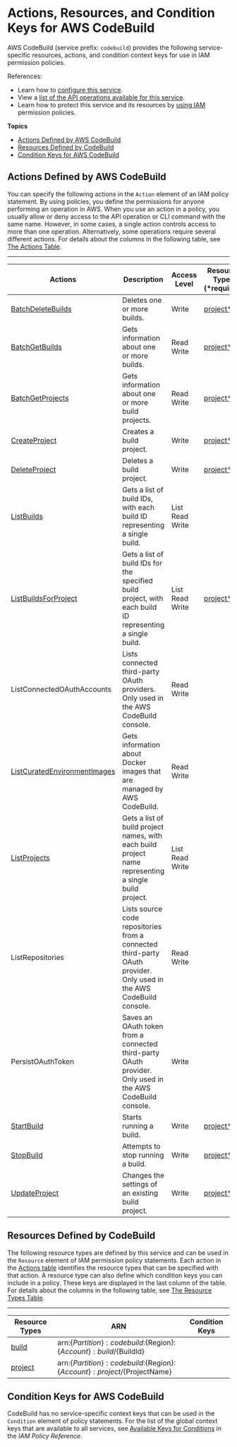 # Actions, Resources, and Condition Keys for AWS CodeBuild<a name="list_awscodebuild"></a>

AWS CodeBuild \(service prefix: `codebuild`\) provides the following service\-specific resources, actions, and condition context keys for use in IAM permission policies\.

References:
+ Learn how to [configure this service](http://docs.aws.amazon.com/codebuild/latest/userguide/)\.
+ View a [list of the API operations available for this service](http://docs.aws.amazon.com/codebuild/latest/APIReference/)\.
+ Learn how to protect this service and its resources by [using IAM](http://docs.aws.amazon.com/codebuild/latest/userguide/auth-and-access-control.html) permission policies\.

**Topics**
+ [Actions Defined by AWS CodeBuild](#awscodebuild-actions-as-permissions)
+ [Resources Defined by CodeBuild](#awscodebuild-resources-for-iam-policies)
+ [Condition Keys for AWS CodeBuild](#awscodebuild-policy-keys)

## Actions Defined by AWS CodeBuild<a name="awscodebuild-actions-as-permissions"></a>

You can specify the following actions in the `Action` element of an IAM policy statement\. By using policies, you define the permissions for anyone performing an operation in AWS\. When you use an action in a policy, you usually allow or deny access to the API operation or CLI command with the same name\. However, in some cases, a single action controls access to more than one operation\. Alternatively, some operations require several different actions\. For details about the columns in the following table, see [The Actions Table](reference_policies_actions-resources-contextkeys.md#actions_table)\.


****  

| Actions | Description | Access Level | Resource Types \(\*required\) | Condition Keys | Dependent Actions | 
| --- | --- | --- | --- | --- | --- | 
| [BatchDeleteBuilds](http://docs.aws.amazon.com/codebuild/latest/APIReference/API_BatchDeleteBuilds.html) | Deletes one or more builds\. | Write  | [project\*](#awscodebuild-project)  |  |  | 
| [BatchGetBuilds](http://docs.aws.amazon.com/codebuild/latest/APIReference/API_BatchGetBuilds.html) | Gets information about one or more builds\. | Read Write  | [project\*](#awscodebuild-project)  |  |  | 
| [BatchGetProjects](http://docs.aws.amazon.com/codebuild/latest/APIReference/API_BatchGetProjects.html) | Gets information about one or more build projects\. | Read Write  | [project\*](#awscodebuild-project)  |  |  | 
| [CreateProject](http://docs.aws.amazon.com/codebuild/latest/APIReference/API_CreateProject.html) | Creates a build project\. | Write  | [project\*](#awscodebuild-project)  |  |  | 
| [DeleteProject](http://docs.aws.amazon.com/codebuild/latest/APIReference/API_DeleteProject.html) | Deletes a build project\. | Write  | [project\*](#awscodebuild-project)  |  |  | 
| [ListBuilds](http://docs.aws.amazon.com/codebuild/latest/APIReference/API_ListBuilds.html) | Gets a list of build IDs, with each build ID representing a single build\. | List Read Write  |  |  |  | 
| [ListBuildsForProject](http://docs.aws.amazon.com/codebuild/latest/APIReference/API_ListBuildsForProject.html) | Gets a list of build IDs for the specified build project, with each build ID representing a single build\. | List Read Write  | [project\*](#awscodebuild-project)  |  |  | 
| ListConnectedOAuthAccounts | Lists connected third\-party OAuth providers\. Only used in the AWS CodeBuild console\. | Read Write  |  |  |  | 
| [ListCuratedEnvironmentImages](http://docs.aws.amazon.com/codebuild/latest/APIReference/API_ListCuratedEnvironmentImages.html) | Gets information about Docker images that are managed by AWS CodeBuild\. | Read Write  |  |  |  | 
| [ListProjects](http://docs.aws.amazon.com/codebuild/latest/APIReference/API_ListProjects.html) | Gets a list of build project names, with each build project name representing a single build project\. | List Read Write  |  |  |  | 
| ListRepositories | Lists source code repositories from a connected third\-party OAuth provider\. Only used in the AWS CodeBuild console\. | Read Write  |  |  |  | 
| PersistOAuthToken | Saves an OAuth token from a connected third\-party OAuth provider\. Only used in the AWS CodeBuild console\. | Write  |  |  |  | 
| [StartBuild](http://docs.aws.amazon.com/codebuild/latest/APIReference/API_StartBuild.html) | Starts running a build\. | Write  | [project\*](#awscodebuild-project)  |  |  | 
| [StopBuild](http://docs.aws.amazon.com/codebuild/latest/APIReference/API_StopBuild.html) | Attempts to stop running a build\. | Write  | [project\*](#awscodebuild-project)  |  |  | 
| [UpdateProject](http://docs.aws.amazon.com/codebuild/latest/APIReference/API_UpdateProject.html) | Changes the settings of an existing build project\. | Write  | [project\*](#awscodebuild-project)  |  |  | 

## Resources Defined by CodeBuild<a name="awscodebuild-resources-for-iam-policies"></a>

The following resource types are defined by this service and can be used in the `Resource` element of IAM permission policy statements\. Each action in the [Actions table](#awscodebuild-actions-as-permissions) identifies the resource types that can be specified with that action\. A resource type can also define which condition keys you can include in a policy\. These keys are displayed in the last column of the table\. For details about the columns in the following table, see [The Resource Types Table](reference_policies_actions-resources-contextkeys.md#resources_table)\.


****  

| Resource Types | ARN | Condition Keys | 
| --- | --- | --- | 
| [build](http://docs.aws.amazon.com/codebuild/latest/userguide/auth-and-access-control-iam-access-control-identity-based.html#arn-formats) | arn:$\{Partition\}:codebuild:$\{Region\}:$\{Account\}:build/$\{BuildId\} |  | 
| [project](http://docs.aws.amazon.com/codebuild/latest/userguide/auth-and-access-control-iam-access-control-identity-based.html#arn-formats) | arn:$\{Partition\}:codebuild:$\{Region\}:$\{Account\}:project/$\{ProjectName\} |  | 

## Condition Keys for AWS CodeBuild<a name="awscodebuild-policy-keys"></a>

CodeBuild has no service\-specific context keys that can be used in the `Condition` element of policy statements\. For the list of the global context keys that are available to all services, see [Available Keys for Conditions](http://docs.aws.amazon.com/IAM/latest/UserGuide/reference_policies_condition-keys.html#AvailableKeys) in the *IAM Policy Reference*\.